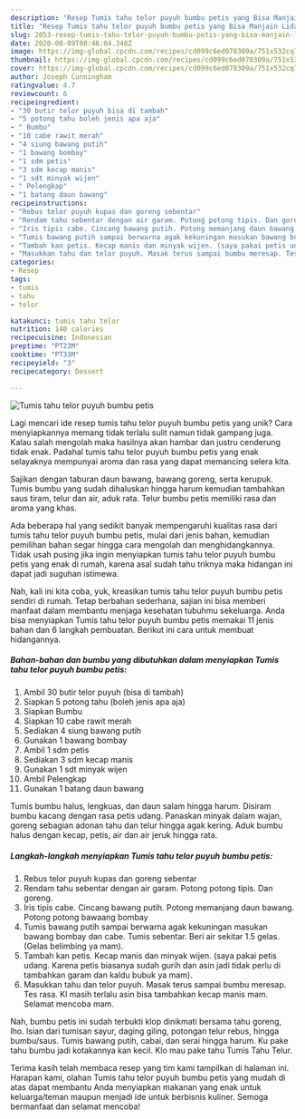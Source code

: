 ```yaml
---
description: "Resep Tumis tahu telor puyuh bumbu petis yang Bisa Manjain Lidah"
title: "Resep Tumis tahu telor puyuh bumbu petis yang Bisa Manjain Lidah"
slug: 2053-resep-tumis-tahu-telor-puyuh-bumbu-petis-yang-bisa-manjain-lidah
date: 2020-08-09T08:46:04.348Z
image: https://img-global.cpcdn.com/recipes/cd099c6ed078309a/751x532cq70/tumis-tahu-telor-puyuh-bumbu-petis-foto-resep-utama.jpg
thumbnail: https://img-global.cpcdn.com/recipes/cd099c6ed078309a/751x532cq70/tumis-tahu-telor-puyuh-bumbu-petis-foto-resep-utama.jpg
cover: https://img-global.cpcdn.com/recipes/cd099c6ed078309a/751x532cq70/tumis-tahu-telor-puyuh-bumbu-petis-foto-resep-utama.jpg
author: Joseph Cunningham
ratingvalue: 4.7
reviewcount: 6
recipeingredient:
- "30 butir telor puyuh bisa di tambah"
- "5 potong tahu boleh jenis apa aja"
- " Bumbu"
- "10 cabe rawit merah"
- "4 siung bawang putih"
- "1 bawang bombay"
- "1 sdm petis"
- "3 sdm kecap manis"
- "1 sdt minyak wijen"
- " Pelengkap"
- "1 batang daun bawang"
recipeinstructions:
- "Rebus telor puyuh kupas dan goreng sebentar"
- "Rendam tahu sebentar dengan air garam. Potong potong tipis. Dan goreng."
- "Iris tipis cabe. Cincang bawang putih. Potong memanjang daun bawang. Potong potong bawaang bombay"
- "Tumis bawang putih sampai berwarna agak kekuningan masukan bawang bombay dan cabe. Tumis sebentar. Beri air sekitar 1.5 gelas. (Gelas belimbing ya mam)."
- "Tambah kan petis. Kecap manis dan minyak wijen. (saya pakai petis udang. Karena petis biasanya sudah gurih dan asin jadi tidak perlu di tambahkan garam dan kaldu bubuk ya mam)."
- "Masukkan tahu dan telor puyuh. Masak terus sampai bumbu meresap. Tes rasa. Kl masih terlalu asin bisa tambahkan kecap manis mam. Selamat mencoba mam."
categories:
- Resep
tags:
- tumis
- tahu
- telor

katakunci: tumis tahu telor 
nutrition: 140 calories
recipecuisine: Indonesian
preptime: "PT23M"
cooktime: "PT33M"
recipeyield: "3"
recipecategory: Dessert

---
```



![Tumis tahu telor puyuh bumbu petis](https://img-global.cpcdn.com/recipes/cd099c6ed078309a/751x532cq70/tumis-tahu-telor-puyuh-bumbu-petis-foto-resep-utama.jpg)

Lagi mencari ide resep tumis tahu telor puyuh bumbu petis yang unik? Cara menyiapkannya memang tidak terlalu sulit namun tidak gampang juga. Kalau salah mengolah maka hasilnya akan hambar dan justru cenderung tidak enak. Padahal tumis tahu telor puyuh bumbu petis yang enak selayaknya mempunyai aroma dan rasa yang dapat memancing selera kita.

Sajikan dengan taburan daun bawang, bawang goreng, serta kerupuk. Tumis bumbu yang sudah dihaluskan hingga harum kemudian tambahkan saus tiram, telur dan air, aduk rata. Telur bumbu petis memiliki rasa dan aroma yang khas.

Ada beberapa hal yang sedikit banyak mempengaruhi kualitas rasa dari tumis tahu telor puyuh bumbu petis, mulai dari jenis bahan, kemudian pemilihan bahan segar hingga cara mengolah dan menghidangkannya. Tidak usah pusing jika ingin menyiapkan tumis tahu telor puyuh bumbu petis yang enak di rumah, karena asal sudah tahu triknya maka hidangan ini dapat jadi suguhan istimewa.


Nah, kali ini kita coba, yuk, kreasikan tumis tahu telor puyuh bumbu petis sendiri di rumah. Tetap berbahan sederhana, sajian ini bisa memberi manfaat dalam membantu menjaga kesehatan tubuhmu sekeluarga. Anda bisa menyiapkan Tumis tahu telor puyuh bumbu petis memakai 11 jenis bahan dan 6 langkah pembuatan. Berikut ini cara untuk membuat hidangannya.

<!--inarticleads1-->

##### Bahan-bahan dan bumbu yang dibutuhkan dalam menyiapkan Tumis tahu telor puyuh bumbu petis:

1. Ambil 30 butir telor puyuh (bisa di tambah)
1. Siapkan 5 potong tahu (boleh jenis apa aja)
1. Siapkan  Bumbu
1. Siapkan 10 cabe rawit merah
1. Sediakan 4 siung bawang putih
1. Gunakan 1 bawang bombay
1. Ambil 1 sdm petis
1. Sediakan 3 sdm kecap manis
1. Gunakan 1 sdt minyak wijen
1. Ambil  Pelengkap
1. Gunakan 1 batang daun bawang


Tumis bumbu halus, lengkuas, dan daun salam hingga harum. Disiram bumbu kacang dengan rasa petis udang. Panaskan minyak dalam wajan, goreng sebagian adonan tahu dan telur hingga agak kering. Aduk bumbu halus dengan kecap, petis, air dan air jeruk hingga rata. 

<!--inarticleads2-->

##### Langkah-langkah menyiapkan Tumis tahu telor puyuh bumbu petis:

1. Rebus telor puyuh kupas dan goreng sebentar
1. Rendam tahu sebentar dengan air garam. Potong potong tipis. Dan goreng.
1. Iris tipis cabe. Cincang bawang putih. Potong memanjang daun bawang. Potong potong bawaang bombay
1. Tumis bawang putih sampai berwarna agak kekuningan masukan bawang bombay dan cabe. Tumis sebentar. Beri air sekitar 1.5 gelas. (Gelas belimbing ya mam).
1. Tambah kan petis. Kecap manis dan minyak wijen. (saya pakai petis udang. Karena petis biasanya sudah gurih dan asin jadi tidak perlu di tambahkan garam dan kaldu bubuk ya mam).
1. Masukkan tahu dan telor puyuh. Masak terus sampai bumbu meresap. Tes rasa. Kl masih terlalu asin bisa tambahkan kecap manis mam. Selamat mencoba mam.


Nah, bumbu petis ini sudah terbukti klop dinikmati bersama tahu goreng, lho. Isian dari tumisan sayur, daging giling, potongan telur rebus, hingga bumbu/saus. Tumis bawang putih, cabai, dan serai hingga harum. Ku pake tahu bumbu jadi kotakannya kan kecil. Klo mau pake tahu Tumis Tahu Telur. 

Terima kasih telah membaca resep yang tim kami tampilkan di halaman ini. Harapan kami, olahan Tumis tahu telor puyuh bumbu petis yang mudah di atas dapat membantu Anda menyiapkan makanan yang enak untuk keluarga/teman maupun menjadi ide untuk berbisnis kuliner. Semoga bermanfaat dan selamat mencoba!
